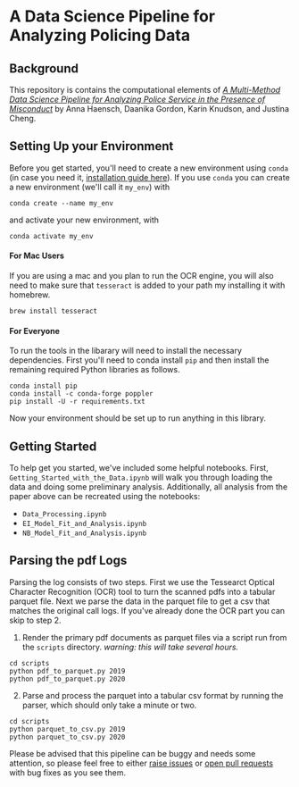 # A Data Science Pipeline for Analyzing Policing Data
    
## Background

This repository is contains the computational elements of [_A Multi-Method Data Science Pipeline for
Analyzing Police Service in the Presence of Misconduct_]() by Anna Haensch, Daanika Gordon, Karin Knudson, and Justina Cheng.


## Setting Up your Environment
Before you get started, you'll need to create a new environment using `conda` (in case you need it, [installation guide here](https://docs.conda.io/projects/conda/en/latest/user-guide/install/index.html)). If you use `conda` you can 
create a new environment (we'll call it `my_env`) with

```
conda create --name my_env
```

and activate your new environment, with

```
conda activate my_env
```

#### For Mac Users
If you are using a mac and you plan to run the OCR engine, you will also need to make sure that `tesseract` is added to your path my installing it with homebrew.
```
brew install tesseract
```
#### For Everyone

To run the tools in the libarary will need to install the necessary dependencies. First you'll need to conda install 
`pip` and then install the remaining required Python libraries as follows.

```
conda install pip
conda install -c conda-forge poppler
pip install -U -r requirements.txt
```

Now your environment should be set up to run anything in this library. 

## Getting Started

To help get you started, we've included some helpful notebooks.  First, `Getting_Started_with_the_Data.ipynb` will walk you through loading the data and doing some preliminary analysis.  Additionally, all analysis from the paper above can be recreated using the notebooks: 

* `Data_Processing.ipynb`
* `EI_Model_Fit_and_Analysis.ipynb`
* `NB_Model_Fit_and_Analysis.ipynb`

## Parsing the pdf Logs
Parsing the log consists of two steps.  First we use the Tessearct Optical Character Recognition (OCR) tool to turn the scanned pdfs into a tabular parquet file. Next we parse the data in the parquet file to get a csv that matches the original call logs.  If you've already done the OCR part you can skip to step 2.

1. Render the primary pdf documents as parquet files via a script run from the `scripts` directory. *warning: this will take several hours.*
```
cd scripts
python pdf_to_parquet.py 2019
python pdf_to_parquet.py 2020
```

2. Parse and process the parquet into a tabular csv format by running the parser, which should only take a minute or two.

```
cd scripts
python parquet_to_csv.py 2019
python parquet_to_csv.py 2020
```

Please be advised that this pipeline can be buggy and needs some attention, so please feel free to either [raise issues](https://docs.github.com/en/issues/tracking-your-work-with-issues/creating-an-issue) or [open pull requests](https://docs.github.com/en/pull-requests/collaborating-with-pull-requests/proposing-changes-to-your-work-with-pull-requests/creating-a-pull-request) with bug fixes as you see them. 


